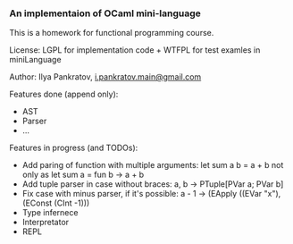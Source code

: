 ### An implementaion of OCaml mini-language

This is a homework for functional programming course.

License: LGPL for implementation code + WTFPL for test examles in miniLanguage

Author: Ilya Pankratov, i.pankratov.main@gmail.com

Features done (append only):

- AST
- Parser
- ...

Features in progress (and TODOs):

- Add paring of function with multiple arguments: let sum a b = a + b not only as let sum a = fun b -> a + b
- Add tuple parser in case without braces: a, b -> PTuple[PVar a; PVar b]
- Fix case with minus parser, if it's possible: a - 1 -> (EApply ((EVar "x"), (EConst (CInt -1)))
- Type infernece
- Interpretator
- REPL
